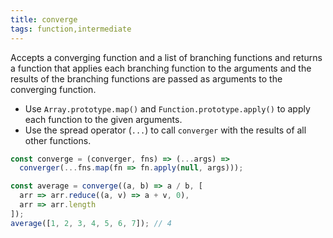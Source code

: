 ```yaml
---
title: converge
tags: function,intermediate
---
```


Accepts a converging function and a list of branching functions and returns a function that applies each branching function to the arguments and the results of the branching functions are passed as arguments to the converging function.

- Use `Array.prototype.map()` and `Function.prototype.apply()` to apply each function to the given arguments.
- Use the spread operator (`...`) to call `converger` with the results of all other functions.

```js
const converge = (converger, fns) => (...args) =>
  converger(...fns.map(fn => fn.apply(null, args)));
```

```js
const average = converge((a, b) => a / b, [
  arr => arr.reduce((a, v) => a + v, 0),
  arr => arr.length
]);
average([1, 2, 3, 4, 5, 6, 7]); // 4
```
